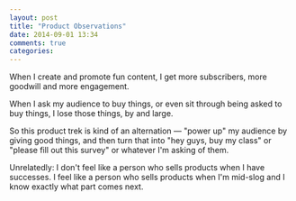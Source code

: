 ```yaml
---
layout: post
title: "Product Observations"
date: 2014-09-01 13:34
comments: true
categories: 
---
```

When I create and promote fun content, I get more subscribers, more
goodwill and more engagement.

When I ask my audience to buy things, or even sit through being asked
to buy things, I lose those things, by and large.

So this product trek is kind of an alternation &mdash; &quot;power up&quot;
my audience by giving good things, and then turn that into
&quot;hey guys, buy my class&quot; or &quot;please fill out this survey&quot;
or whatever I'm asking of them.

Unrelatedly: I don't feel like a person who sells products when I
have successes. I feel like a person who sells products when I'm
mid-slog and I know exactly what part comes next.
